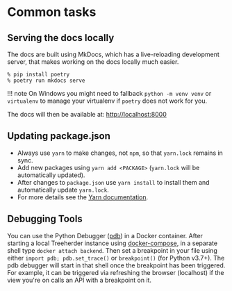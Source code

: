# Common tasks

## Serving the docs locally

The docs are built using MkDocs, which has a live-reloading development server,
that makes working on the docs locally much easier.

```console
% pip install poetry
% poetry run mkdocs serve
```

<!-- prettier-ignore -->
!!! note
    On Windows you might need to fallback ```python -m venv venv``` or ```virtualenv``` to manage your virtualenv if ```poetry``` does not work for you.

The docs will then be available at: <http://localhost:8000>

## Updating package.json

- Always use `yarn` to make changes, not `npm`, so that `yarn.lock` remains in sync.
- Add new packages using `yarn add <PACKAGE>` (`yarn.lock` will be automatically updated).
- After changes to `package.json` use `yarn install` to install them and automatically update `yarn.lock`.
- For more details see the [Yarn documentation].

[yarn documentation]: https://yarnpkg.com/en/docs/usage

## Debugging Tools

You can use the Python Debugger ([pdb](https://docs.python.org/3.7/library/pdb.html)) in a Docker container.
After starting a local Treeherder instance using [docker-compose](installation.md#server-and-full-stack-development),
in a separate shell type `docker attach backend`. Then set a breakpoint in your file using either `import pdb; pdb.set_trace()`
or `breakpoint()` (for Python v3.7+). The pdb debugger will start in that shell once the breakpoint has been triggered.
For example, it can be triggered via refreshing the browser (localhost) if the view you're on calls an API with a breakpoint on it.

